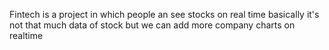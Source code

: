 Fintech is a project in which people an see stocks on real time basically it's not that much data of stock but we can add more company charts on realtime 
